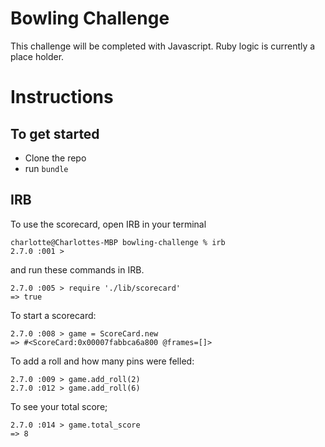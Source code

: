 
Bowling Challenge
=================

This challenge will be completed with Javascript. Ruby logic is currently a place holder. 

# Instructions

## To get started

- Clone the repo 
- run `bundle`

## IRB

To use the scorecard, open IRB in your terminal

```
charlotte@Charlottes-MBP bowling-challenge % irb
2.7.0 :001 > 
```
 and run these commands in IRB.

 ```
2.7.0 :005 > require './lib/scorecard'
 => true 
 ```

 To start a scorecard:

 ```
2.7.0 :008 > game = ScoreCard.new
 => #<ScoreCard:0x00007fabbca6a800 @frames=[]> 
 ```

 To add a roll and how many pins were felled:

 ```
2.7.0 :009 > game.add_roll(2)
2.7.0 :012 > game.add_roll(6) 
 ```

 To see your total score;

 ```
2.7.0 :014 > game.total_score
 => 8 
 ```